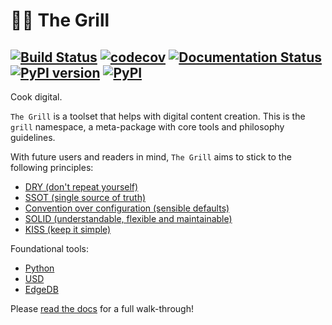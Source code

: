 # 👨‍🍳 The Grill
[![Build Status](https://travis-ci.org/thegrill/grill.svg?branch=master)](https://travis-ci.org/thegrill/grill)
[![codecov](https://codecov.io/gh/thegrill/grill/branch/master/graph/badge.svg)](https://codecov.io/gh/thegrill/grill)
[![Documentation Status](https://readthedocs.org/projects/grill/badge/?version=latest)](https://grill.readthedocs.io/en/latest/?badge=latest)
[![PyPI version](https://badge.fury.io/py/grill.svg)](https://badge.fury.io/py/grill)
[![PyPI](https://img.shields.io/pypi/pyversions/grill.svg)](https://pypi.python.org/pypi/grill)
---
Cook digital.

`The Grill` is a toolset that helps with digital content creation. This is the `grill` namespace, a meta-package with core tools and philosophy guidelines.

With future users and readers in mind, `The Grill` aims to stick to the following principles:

- [DRY (don't repeat yourself)](https://en.wikipedia.org/wiki/Don%27t_repeat_yourself)
- [SSOT (single source of truth)](https://en.wikipedia.org/wiki/Single_source_of_truth)
- [Convention over configuration (sensible defaults)](https://en.wikipedia.org/wiki/Convention_over_configuration)
- [SOLID (understandable, flexible and maintainable)](https://en.wikipedia.org/wiki/SOLID)
- [KISS (keep it simple)](https://en.wikipedia.org/wiki/KISS_principle)

Foundational tools:
- [Python](https://docs.python.org/3/)
- [USD](https://graphics.pixar.com/usd/docs/index.html)
- [EdgeDB](https://edgedb.com)

Please [read the docs](https://grill.rtfd.io) for a full walk-through!
